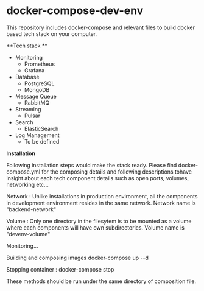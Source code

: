 # docker-compose-dev-env

This repository includes docker-compose and relevant files to build docker based tech stack on your computer.


**Tech stack **

* Monitoring
  * Prometheus
  * Grafana
* Database
  * PostgreSQL
  * MongoDB
* Message Queue
  * RabbitMQ
* Streaming
  * Pulsar
* Search
  * ElasticSearch
* Log Management
  * To be defined


**Installation**

Following installation steps would make the stack ready. Please find docker-compose.yml for the composing details and following descriptions tohave insight about each tech component details such as open ports, volumes, networking etc...



Network : Unlike installations in production environment, all the components in development environment resides in the same network. Network name is "backend-network"

Volume : Only one directory in the filesytem is to be mounted as a volume where each components will have own subdirectories. Volume name is "devenv-volume"

Monitoring...



Building and composing images
docker-compose up --d

Stopping container : docker-compose stop

These methods should be run under the same directory of composition file.
